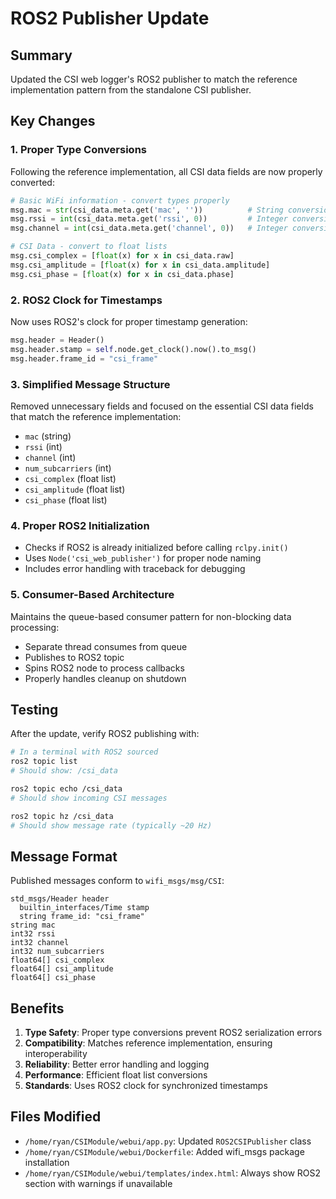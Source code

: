 # ROS2 Publisher Update

## Summary
Updated the CSI web logger's ROS2 publisher to match the reference implementation pattern from the standalone CSI publisher.

## Key Changes

### 1. Proper Type Conversions
Following the reference implementation, all CSI data fields are now properly converted:

```python
# Basic WiFi information - convert types properly
msg.mac = str(csi_data.meta.get('mac', ''))          # String conversion
msg.rssi = int(csi_data.meta.get('rssi', 0))         # Integer conversion
msg.channel = int(csi_data.meta.get('channel', 0))   # Integer conversion

# CSI Data - convert to float lists
msg.csi_complex = [float(x) for x in csi_data.raw]
msg.csi_amplitude = [float(x) for x in csi_data.amplitude]
msg.csi_phase = [float(x) for x in csi_data.phase]
```

### 2. ROS2 Clock for Timestamps
Now uses ROS2's clock for proper timestamp generation:

```python
msg.header = Header()
msg.header.stamp = self.node.get_clock().now().to_msg()
msg.header.frame_id = "csi_frame"
```

### 3. Simplified Message Structure
Removed unnecessary fields and focused on the essential CSI data fields that match the reference implementation:
- `mac` (string)
- `rssi` (int)
- `channel` (int)
- `num_subcarriers` (int)
- `csi_complex` (float list)
- `csi_amplitude` (float list)
- `csi_phase` (float list)

### 4. Proper ROS2 Initialization
- Checks if ROS2 is already initialized before calling `rclpy.init()`
- Uses `Node('csi_web_publisher')` for proper node naming
- Includes error handling with traceback for debugging

### 5. Consumer-Based Architecture
Maintains the queue-based consumer pattern for non-blocking data processing:
- Separate thread consumes from queue
- Publishes to ROS2 topic
- Spins ROS2 node to process callbacks
- Properly handles cleanup on shutdown

## Testing

After the update, verify ROS2 publishing with:

```bash
# In a terminal with ROS2 sourced
ros2 topic list
# Should show: /csi_data

ros2 topic echo /csi_data
# Should show incoming CSI messages

ros2 topic hz /csi_data
# Should show message rate (typically ~20 Hz)
```

## Message Format

Published messages conform to `wifi_msgs/msg/CSI`:

```
std_msgs/Header header
  builtin_interfaces/Time stamp
  string frame_id: "csi_frame"
string mac
int32 rssi
int32 channel
int32 num_subcarriers
float64[] csi_complex
float64[] csi_amplitude
float64[] csi_phase
```

## Benefits

1. **Type Safety**: Proper type conversions prevent ROS2 serialization errors
2. **Compatibility**: Matches reference implementation, ensuring interoperability
3. **Reliability**: Better error handling and logging
4. **Performance**: Efficient float list conversions
5. **Standards**: Uses ROS2 clock for synchronized timestamps

## Files Modified

- `/home/ryan/CSIModule/webui/app.py`: Updated `ROS2CSIPublisher` class
- `/home/ryan/CSIModule/webui/Dockerfile`: Added wifi_msgs package installation
- `/home/ryan/CSIModule/webui/templates/index.html`: Always show ROS2 section with warnings if unavailable
